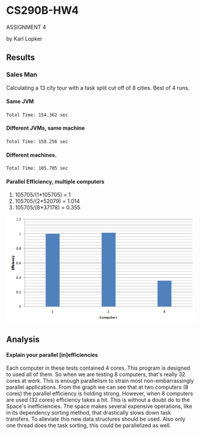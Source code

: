 CS290B-HW4
==========

ASSIGNMENT 4

by Karl Lopker

Results
-------

### Sales Man
Calculating a 13 city tour with a task split cut off of 8 cities. Best of 4 runs.

#### Same JVM
	Total Time: 154.362 sec

#### Different JVMs, same machine
	Total Time: 158.256 sec

#### Different machines.
	Total Time: 105.705 sec

#### Parallel Efficiency, multiple computers
1. 105705/(1*105705) = 1
2. 105705/(2*52079) = 1.014
8. 105705/(8*37178) = 0.355

![TSP](tsp.PNG)

Analysis
--------
#### Explain your parallel [in]efficiencies
Each computer in these tests contained 4 cores. This program is designed to used all of them. So when we are testing 8 computers, that's really 32 cores at work. This is enough parallelism to strain most non-embarrassingly parallel applications. From the graph we can see that at two computers (8 cores) the parallel efficiency is holding strong. However, when 8 computers are used (32 cores) efficiency takes a hit. This is without a doubt do to the Space's inefficiencies. The space makes several expensive operations, like in its dependency sorting method, that drastically slows down task transfers. To alleviate this new data structures should be used. Also only one thread does the task sorting, this could be parallelized as well.
